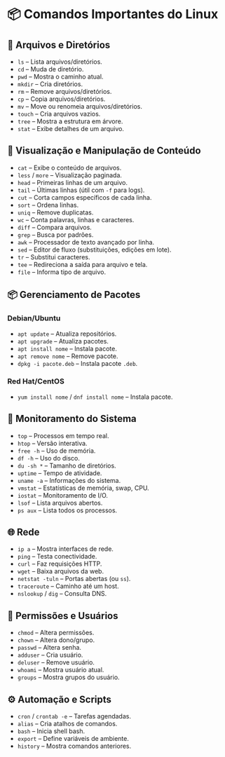 # 📦 Comandos Importantes do Linux

## 📁 Arquivos e Diretórios
- `ls` – Lista arquivos/diretórios.
- `cd` – Muda de diretório.
- `pwd` – Mostra o caminho atual.
- `mkdir` – Cria diretórios.
- `rm` – Remove arquivos/diretórios.
- `cp` – Copia arquivos/diretórios.
- `mv` – Move ou renomeia arquivos/diretórios.
- `touch` – Cria arquivos vazios.
- `tree` – Mostra a estrutura em árvore.
- `stat` – Exibe detalhes de um arquivo.

## 📄 Visualização e Manipulação de Conteúdo
- `cat` – Exibe o conteúdo de arquivos.
- `less` / `more` – Visualização paginada.
- `head` – Primeiras linhas de um arquivo.
- `tail` – Últimas linhas (útil com `-f` para logs).
- `cut` – Corta campos específicos de cada linha.
- `sort` – Ordena linhas.
- `uniq` – Remove duplicatas.
- `wc` – Conta palavras, linhas e caracteres.
- `diff` – Compara arquivos.
- `grep` – Busca por padrões.
- `awk` – Processador de texto avançado por linha.
- `sed` – Editor de fluxo (substituições, edições em lote).
- `tr` – Substitui caracteres.
- `tee` – Redireciona a saída para arquivo e tela.
- `file` – Informa tipo de arquivo.

## 📦 Gerenciamento de Pacotes

### Debian/Ubuntu
- `apt update` – Atualiza repositórios.
- `apt upgrade` – Atualiza pacotes.
- `apt install nome` – Instala pacote.
- `apt remove nome` – Remove pacote.
- `dpkg -i pacote.deb` – Instala pacote `.deb`.

### Red Hat/CentOS
- `yum install nome` / `dnf install nome` – Instala pacote.

## 🧠 Monitoramento do Sistema
- `top` – Processos em tempo real.
- `htop` – Versão interativa.
- `free -h` – Uso de memória.
- `df -h` – Uso do disco.
- `du -sh *` – Tamanho de diretórios.
- `uptime` – Tempo de atividade.
- `uname -a` – Informações do sistema.
- `vmstat` – Estatísticas de memória, swap, CPU.
- `iostat` – Monitoramento de I/O.
- `lsof` – Lista arquivos abertos.
- `ps aux` – Lista todos os processos.

## 🌐 Rede
- `ip a` – Mostra interfaces de rede.
- `ping` – Testa conectividade.
- `curl` – Faz requisições HTTP.
- `wget` – Baixa arquivos da web.
- `netstat -tuln` – Portas abertas (ou `ss`).
- `traceroute` – Caminho até um host.
- `nslookup` / `dig` – Consulta DNS.

## 🔐 Permissões e Usuários
- `chmod` – Altera permissões.
- `chown` – Altera dono/grupo.
- `passwd` – Altera senha.
- `adduser` – Cria usuário.
- `deluser` – Remove usuário.
- `whoami` – Mostra usuário atual.
- `groups` – Mostra grupos do usuário.

## ⚙️ Automação e Scripts
- `cron` / `crontab -e` – Tarefas agendadas.
- `alias` – Cria atalhos de comandos.
- `bash` – Inicia shell bash.
- `export` – Define variáveis de ambiente.
- `history` – Mostra comandos anteriores.

